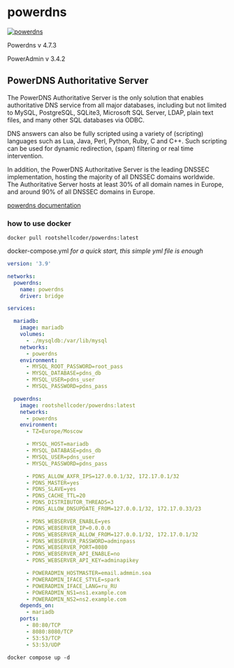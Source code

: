 # powerdns

[![powerdns](https://github.com/RootShell-coder/powerdns/actions/workflows/docker.yml/badge.svg?branch=master)](https://github.com/RootShell-coder/powerdns/actions/workflows/docker.yml)

Powerdns v 4.7.3

PowerAdmin v 3.4.2


## PowerDNS Authoritative Server

The PowerDNS Authoritative Server is the only solution that enables authoritative DNS service from all major databases, including but not limited to MySQL, PostgreSQL, SQLite3, Microsoft SQL Server, LDAP, plain text files, and many other SQL databases via ODBC.

DNS answers can also be fully scripted using a variety of (scripting) languages such as Lua, Java, Perl, Python, Ruby, C and C++. Such scripting can be used for dynamic redirection, (spam) filtering or real time intervention.

In addition, the PowerDNS Authoritative Server is the leading DNSSEC implementation, hosting the majority of all DNSSEC domains worldwide. The Authoritative Server hosts at least 30% of all domain names in Europe, and around 90% of all DNSSEC domains in Europe.

[powerdns documentation](https://www.powerdns.com/documentation.html)




### how to use docker

`docker pull rootshellcoder/powerdns:latest`

docker-compose.yml _for a quick start, this simple yml file is enough_

```yaml
version: '3.9'

networks:
  powerdns:
    name: powerdns
    driver: bridge

services:

  mariadb:
    image: mariadb
    volumes:
      - ./mysqldb:/var/lib/mysql
    networks:
      - powerdns
    environment:
      - MYSQL_ROOT_PASSWORD=root_pass
      - MYSQL_DATABASE=pdns_db
      - MYSQL_USER=pdns_user
      - MYSQL_PASSWORD=pdns_pass

  powerdns:
    image: rootshellcoder/powerdns:latest
    networks:
      - powerdns
    environment:
      - TZ=Europe/Moscow

      - MYSQL_HOST=mariadb
      - MYSQL_DATABASE=pdns_db
      - MYSQL_USER=pdns_user
      - MYSQL_PASSWORD=pdns_pass

      - PDNS_ALLOW_AXFR_IPS=127.0.0.1/32, 172.17.0.1/32
      - PDNS_MASTER=yes
      - PDNS_SLAVE=yes
      - PDNS_CACHE_TTL=20
      - PDNS_DISTRIBUTOR_THREADS=3
      - PDNS_ALLOW_DNSUPDATE_FROM=127.0.0.1/32, 172.17.0.33/23

      - PDNS_WEBSERVER_ENABLE=yes
      - PDNS_WEBSERVER_IP=0.0.0.0
      - PDNS_WEBSERVER_ALLOW_FROM=127.0.0.1/32, 172.17.0.1/32
      - PDNS_WEBSERVER_PASSWORD=adminpass
      - PDNS_WEBSERVER_PORT=8080
      - PDNS_WEBSERVER_API_ENABLE=no
      - PDNS_WEBSERVER_API_KEY=adminapikey

      - POWERADMIN_HOSTMASTER=email.admmin.soa
      - POWERADMIN_IFACE_STYLE=spark
      - POWERADMIN_IFACE_LANG=ru_RU
      - POWERADMIN_NS1=ns1.example.com
      - POWERADMIN_NS2=ns2.example.com
    depends_on:
      - mariadb
    ports:
      - 80:80/TCP
      - 8080:8080/TCP
      - 53:53/TCP
      - 53:53/UDP

```

`docker compose up -d`




